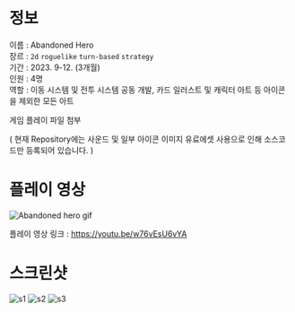 # 정보
이름 : Abandoned Hero <br>
장르 : `2d` `roguelike` `turn-based` `strategy` <br>
기간 : 2023. 9-12. (3개월)  <br>
인원 : 4명 <br>
역할 : 이동 시스템 및 전투 시스템 공동 개발, 카드 일러스트 및 캐릭터 아트 등 아이콘을 제외한 모든 아트

게임 플레이 파일 첨부

( 현재 Repository에는 사운드 및 일부 아이콘 이미지 유료에셋 사용으로 인해 소스코드만 등록되어 있습니다. )

# 플레이 영상
![Abandoned hero gif](https://github.com/user-attachments/assets/5c1c63fb-8d77-4e36-aa44-c6b9c1338e82)

플레이 영상 링크 : https://youtu.be/w76vEsU6vYA

# 스크린샷
![s1](https://github.com/user-attachments/assets/cf8b2e74-f9d4-4dbf-8f2d-84eb95a00624)
![s2](https://github.com/user-attachments/assets/23a08465-d2d0-4b38-b26a-067410473f1a)
![s3](https://github.com/user-attachments/assets/2aa87c9c-b3e3-4f77-9e00-b49e721acbd7)
